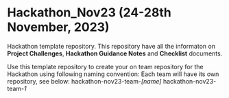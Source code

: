 # Hackathon_Nov23 (24-28th November, 2023)

Hackathon template repository. This repository have all the informaton on **Project Challenges**, **Hackathon Guidance Notes** and **Checklist** documents.

Use this template repository to create your on team repository for the Hackathon using following naming convention:
        Each team will have its own repository, see below:
        hackathon-nov23-team-_[name]_
            hackathon-nov23-team-_1_

